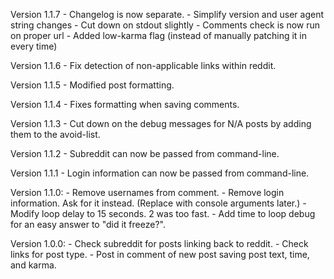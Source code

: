 Version 1.1.7
	- Changelog is now separate.
	- Simplify version and user agent string changes
	- Cut down on stdout slightly
	- Comments check is now run on proper url
	- Added low-karma flag (instead of manually patching it in every time)

Version 1.1.6
	- Fix detection of non-applicable links within reddit.

Version 1.1.5
	- Modified post formatting.

Version 1.1.4
	- Fixes formatting when saving comments.

Version 1.1.3
	- Cut down on the debug messages for N/A posts by adding them to the avoid-list.

Version 1.1.2
	- Subreddit can now be passed from command-line.

Version 1.1.1
	- Login information can now be passed from command-line.

Version 1.1.0:
	- Remove usernames from comment.
	- Remove login information. Ask for it instead. (Replace with console arguments later.)
	- Modify loop delay to 15 seconds. 2 was too fast.
	- Add time to loop debug for an easy answer to "did it freeze?".

Version 1.0.0:
	- Check subreddit for posts linking back to reddit.
	- Check links for post type.
	- Post in comment of new post saving post text, time, and karma.
